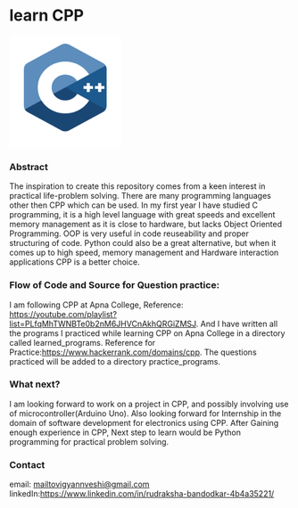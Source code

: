 #   learn CPP

<img src="./cpp.png" width="200px" height="200px">

### Abstract
The inspiration to create this repository comes from a keen interest in practical life-problem solving. There are many programming languages other then CPP which can be used. In my first year I have studied C programming, it is a high level language with great speeds and excellent memory management as it is close to hardware, but lacks Object Oriented Programming. OOP is very useful in code reuseability and proper structuring of code. Python could also be a great alternative, but when it comes up to high speed, memory management and Hardware interaction applications  CPP is a better choice. 

### Flow of Code and Source for Question practice:

I am following CPP at Apna College, Reference: https://youtube.com/playlist?list=PLfqMhTWNBTe0b2nM6JHVCnAkhQRGiZMSJ. And I have written all the programs I practiced while learning CPP on Apna College in a directory called learned_programs.
Reference for Practice:https://www.hackerrank.com/domains/cpp. The questions practiced will be added to a directory practice_programs.

### What next?

I am looking forward to work on a project in CPP, and possibly involving use of microcontroller(Arduino Uno).
Also looking forward for Internship in the domain of software development for electronics using CPP.
After Gaining enough experience in CPP, Next step to learn would be Python programming for practical problem solving.
    
### Contact

email: mailtovigyannveshi@gmail.com
<br/>
linkedIn:https://www.linkedin.com/in/rudraksha-bandodkar-4b4a35221/